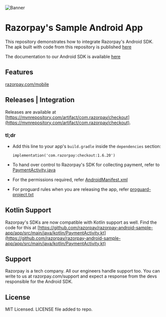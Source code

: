 ![Banner](https://rzp-mobile.s3.amazonaws.com/images/android-readme.png)

# Razorpay's Sample Android App

This repository demonstrates how to integrate Razorpay's Android SDK.    
The apk built with code from this repository is published [here](https://rzp-mobile.s3.amazonaws.com/checkout-sample/app-release-with-1.6.7.apk)

The documentation to our Android SDK is available [here](https://razorpay.com/docs/payment-gateway/android-integration/standard/)

## Features

[razorpay.com/mobile](https://razorpay.com/mobile)

## Releases | Integration
Releases are available at [https://mvnrepository.com/artifact/com.razorpay/checkout](https://mvnrepository.com/artifact/com.razorpay/checkout).

### tl;dr

- Add this line to your app's `build.gradle` inside the `dependencies` section:

  ```
  implementation('com.razorpay:checkout:1.6.20')
  ```
- To hand over control to Razorpay's SDK for collecting payment, refer to [PaymentActivity.java](https://github.com/razorpay/razorpay-android-sample-app/blob/master/app/src/main/java/com/razorpay/sampleapp/PaymentActivity.java)
- For the permissions required, refer [AndroidManifest.xml](https://github.com/razorpay/razorpay-android-sample-app/blob/master/app/src/main/AndroidManifest.xml)
- For proguard rules when you are releasing the app, refer [proguard-project.txt](https://github.com/razorpay/razorpay-android-sample-app/blob/master/proguard-project.txt)

## Kotlin Support
Razorpay's SDKs are now compatible with Kotlin support as well. 
Find the code for this at [https://github.com/razorpay/razorpay-android-sample-app/app/src/main/java/kotlin/PaymentActivity.kt](https://github.com/razorpay/razorpay-android-sample-app/app/src/main/java/kotlin/PaymentActivity.kt)

## Support

Razorpay is a tech company. All our engineers handle support too. You can write to us at razorpay.com/support and expect a response from the devs responsible for the Android SDK.

## License

MIT Licensed. LICENSE file added to repo.
